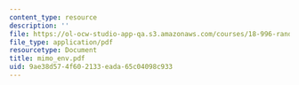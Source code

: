 ```yaml
---
content_type: resource
description: ''
file: https://ol-ocw-studio-app-qa.s3.amazonaws.com/courses/18-996-random-matrix-theory-and-its-applications-spring-2004/9ae38d574f602133eada65c04098c933_mimo_env.pdf
file_type: application/pdf
resourcetype: Document
title: mimo_env.pdf
uid: 9ae38d57-4f60-2133-eada-65c04098c933
---
```

